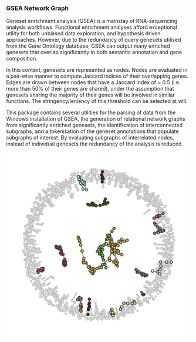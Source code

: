 ### GSEA Network Graph

Geneset enrichment analysis (GSEA) is a mainstay of RNA-sequencing analysis workflows. Functional enrichment analyses afford exceptional utility for both unbiased data exploration, and hypothesis driven approaches. However, due to the redundancy of query genesets utilised from the Gene Ontology database, GSEA can output many enriched genesets that overlap significantly in both semantic annotation and gene composition. 

In this context, genesets are represented as nodes. Nodes are evaluated in a pair-wise manner to compute Jaccard indices of their overlapping genes. Edges are drawn between nodes that have a Jaccard index of > 0.5 (i.e. more than 50% of their genes are shared), under the assumption that genesets sharing the majority of their genes will be involved in similar functions. The stringency/leniency of this threshold can be selected at will.

This package contains several utilities for the parsing of data from the Windows installation of GSEA, the generation of relational network graphs from significantly enriched genesets, the identification of interconnected subgraphs, and a tokenisation of the geneset annotations that populate subgraphs of interest. 
By evaluating subgraphs of interrelated nodes, instead of individual genesets the redundancy of the analysis is reduced. 

![alt text](https://github.com/MattMason95/GSEA-Network-Graph/blob/main/GSEA_7m.png?raw=true)

